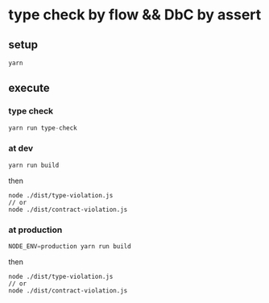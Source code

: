 type check by flow && DbC by assert
===================================

setup
-----

```js
yarn
```

execute
-------

### type check

```js
yarn run type-check
```

### at dev

```js
yarn run build
```

then

```
node ./dist/type-violation.js
// or
node ./dist/contract-violation.js
```

### at production

```js
NODE_ENV=production yarn run build
```

then

```
node ./dist/type-violation.js
// or
node ./dist/contract-violation.js
```
